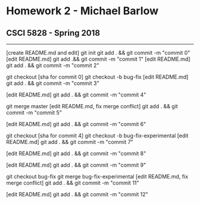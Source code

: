 # Homework 2 - Michael Barlow
## CSCI 5828 - Spring 2018

***

[create README.md and edit]
git init
git add . && git commit -m "commit 0"
[edit README.md]
git add .&& git commit -m "commit 1"
[edit README.md]
git add . && git commit -m "commit 2"

git checkout [sha for commit 0]
git checkout -b bug-fix
[edit README.md]
git add . && git commit -m "commit 3"

[edit README.md]
git add . && git commit -m "commit 4"

git merge master
[edit README.md, fix merge conflict]
git add . && git commit -m "commit 5"

[edit README.md]
git add . && git commit -m "commit 6"

git checkout [sha for commit 4]
git checkout -b bug-fix-experimental
[edit README.md]
git add . && git commit -m "commit 7"

[edit README.md]
git add . && git commit -m "commit 8"

[edit README.md]
git add . && git commit -m "commit 9"

git checkout bug-fix
git merge bug-fix-experimental
[edit README.md, fix merge conflict]
git add . && git commit -m "commit 11"

[edit README.md]
git add . && git commit -m "commit 12"
